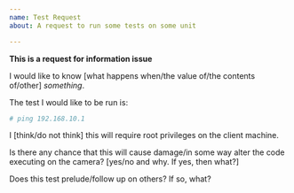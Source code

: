 ```yaml
---
name: Test Request
about: A request to run some tests on some unit

---
```


**This is a request for information issue**

I would like to know [what happens when/the value of/the contents of/other] *something*.

The test I would like to be run is:  

```bash
# ping 192.168.10.1
```

I [think/do not think] this will require root privileges on the client machine.

Is there any chance that this will cause damage/in some way alter the code executing on the camera?
[yes/no and why.  If yes, then what?]

Does this test prelude/follow up on others?  If so, what?
